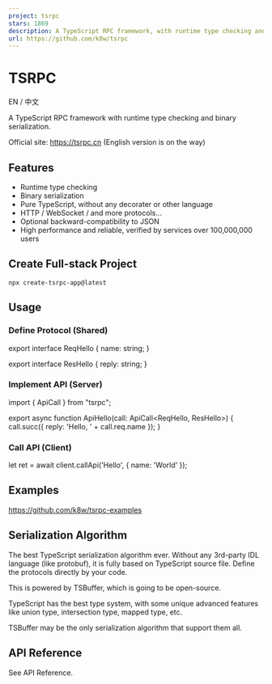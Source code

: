 ```yaml
---
project: tsrpc
stars: 1869
description: A TypeScript RPC framework, with runtime type checking and serialization, support both HTTP and WebSocket. It is very suitable for website / APP / games, and absolutely comfortable to full-stack TypeScript developers.
url: https://github.com/k8w/tsrpc
---
```


TSRPC
=====

EN / 中文

A TypeScript RPC framework with runtime type checking and binary serialization.

Official site: https://tsrpc.cn (English version is on the way)

Features
--------

-   Runtime type checking
-   Binary serialization
-   Pure TypeScript, without any decorater or other language
-   HTTP / WebSocket / and more protocols...
-   Optional backward-compatibility to JSON
-   High performance and reliable, verified by services over 100,000,000 users

Create Full-stack Project
-------------------------

```
npx create-tsrpc-app@latest
```

Usage
-----

### Define Protocol (Shared)

export interface ReqHello {
  name: string;
}

export interface ResHello {
  reply: string;
}

### Implement API (Server)

import { ApiCall } from "tsrpc";

export async function ApiHello(call: ApiCall<ReqHello, ResHello\>) {
  call.succ({
    reply: 'Hello, ' + call.req.name
  });
}

### Call API (Client)

let ret \= await client.callApi('Hello', {
    name: 'World'
});

Examples
--------

https://github.com/k8w/tsrpc-examples

Serialization Algorithm
-----------------------

The best TypeScript serialization algorithm ever. Without any 3rd-party IDL language (like protobuf), it is fully based on TypeScript source file. Define the protocols directly by your code.

This is powered by TSBuffer, which is going to be open-source.

TypeScript has the best type system, with some unique advanced features like union type, intersection type, mapped type, etc.

TSBuffer may be the only serialization algorithm that support them all.

API Reference
-------------

See API Reference.
